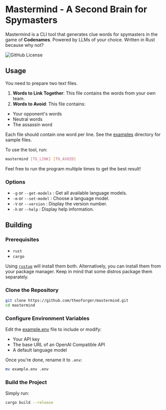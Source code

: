 # Mastermind - A Second Brain for Spymasters

Mastermind is a CLI tool that generates clue words for spymasters in the game of **Codenames**. Powered by LLMs of your
choice. Written in Rust because why not?

![GitHub License](https://img.shields.io/github/license/theoforger/mastermind)

## Usage

You need to prepare two text files.

1. **Words to Link Together**: This file contains the words from your own team.
2. **Words to Avoid**: This file contains:

- Your opponent's words
- Neutral words
- The assassin word

Each file should contain one word per line. See the [examples](examples) directory for sample files.

To use the tool, run:

```bash
mastermind [TO_LINK] [TO_AVOID]
```

Feel free to run the program multiple times to get the best result!

### Options

- `-g` or `--get-models` : Get all available language models.
- `-m` or `--set-model` : Choose a language model.
- `-V` or `--version` : Display the version number.
- `-h` or `--help` : Display help information.

## Building

### Prerequisites

- `rust`
- `cargo`

Using [`rustup`](https://www.rust-lang.org/tools/install) will install them both. Alternatively, you can install them
from your package manager. Keep in mind that some distros package them separately.

### Clone the Repository

```bash
git clone https://github.com/theoforger/mastermind.git
cd mastermind
```

### Configure Environment Variables

Edit the [example.env](example.env) file to include or modify:

- Your API key
- The base URL of an OpenAI Compatible API
- A default language model

Once you're done, rename it to `.env`:

```bash
mv example.env .env
```

### Build the Project

Simply run:

```bash
cargo build --release
```